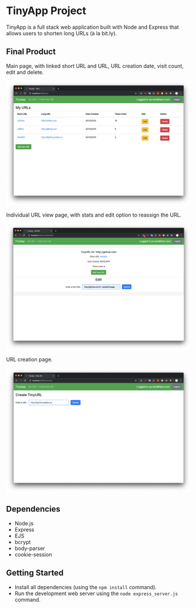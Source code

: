 # TinyApp Project

TinyApp is a full stack web application built with Node and Express that allows users to shorten long URLs (à la bit.ly).

## Final Product

Main page, with linked short URL and URL, URL creation date, visit count, edit and delete.

!["Main URL list with linked short URL and URL, URL creation date, visit count, edit and delete"](https://raw.githubusercontent.com/m-wardle/tinyapp/master/docs/url-index.png)

Individual URL view page, with stats and edit option to reassign the URL.

!["Short URL individual view with edit option to reassign URL."](https://raw.githubusercontent.com/m-wardle/tinyapp/master/docs/url-edit.png)

URL creation page.

!["Basic URL Creation."](https://raw.githubusercontent.com/m-wardle/tinyapp/master/docs/new-urls-page.png)

## Dependencies

- Node.js
- Express
- EJS
- bcrypt
- body-parser
- cookie-session

## Getting Started

- Install all dependencies (using the `npm install` command).
- Run the development web server using the `node express_server.js` command.
